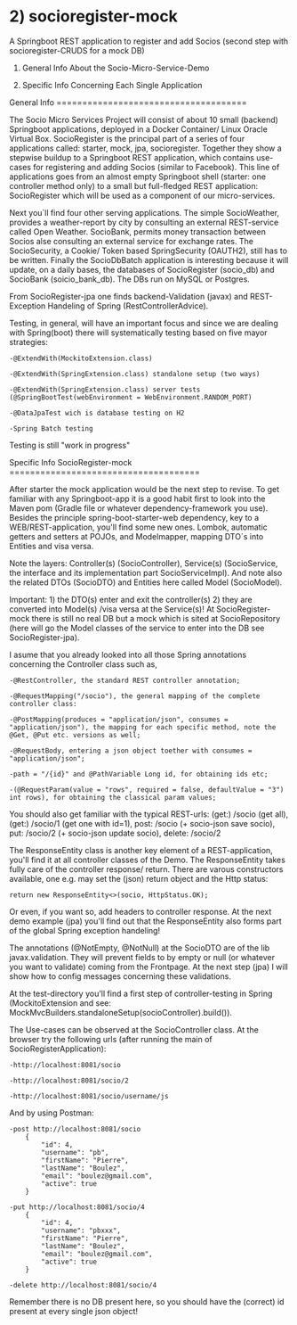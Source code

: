 # 2) socioregister-mock
A Springboot REST application to register and add Socios (second step with socioregister-CRUDS for a mock DB)

1) General Info About the Socio-Micro-Service-Demo

2) Specific Info Concerning Each Single Application



General Info =====================================

The Socio Micro Services Project will consist of about 10 small (backend) Springboot applications, deployed in a Docker Container/ Linux Oracle Virtual Box. SocioRegister is the principal part of a series of four applications called: starter, mock, jpa, socioregister. Together they show a stepwise buildup to a Springboot REST application, which contains use-cases for registering and adding Socios (similar to Facebook). This line of applications goes from an almost empty Springboot shell (starter: one controller method only) to a small but full-fledged REST application: SocioRegister which will be used as a component of our micro-services.

Next you`ll find four other serving applications. The simple SocioWeather, provides a weather-report by city by consulting an external REST-service called Open Weather. SocioBank, permits money transaction between Socios alse consulting an external service for exchange rates. The SocioSecurity, a Cookie/ Token based SpringSecurity (OAUTH2), still has to be written. Finally the SocioDbBatch application is interesting because it will update, on a daily bases, the databases of SocioRegister (socio_db) and SocioBank (soicio_bank_db). The DBs run on MySQL or Postgres.

From SocioRegister-jpa one finds backend-Validation (javax) and REST-Exception Handeling of Spring (RestControllerAdvice).

Testing, in general, will have an important focus and since we are dealing with Spring(boot) there will systematically testing based on five mayor strategies:

	-@ExtendWith(MockitoExtension.class)

	-@ExtendWith(SpringExtension.class) standalone setup (two ways)

	-@ExtendWith(SpringExtension.class) server tests (@SpringBootTest(webEnvironment = WebEnvironment.RANDOM_PORT)

	-@DataJpaTest wich is database testing on H2

	-Spring Batch testing

Testing is still "work in progress"



Specific Info SocioRegister-mock =====================================

After starter the mock application would be the next step to revise. To get familiar with any Springboot-app it is a good habit first to look into the Maven pom (Gradle file or whatever dependency-framework you use). Besides the principle spring-boot-starter-web dependency, key to a WEB/REST-application, you'll find some new ones. Lombok, automatic getters and setters at POJOs, and Modelmapper, mapping DTO´s into Entities and visa versa.

Note the layers: Controller(s) (SocioController), Service(s) (SocioService, the interface and its implementation part SocioServiceImpl). And note also the related DTOs (SocioDTO) and Entities here called Model (SocioModel). 

Important: 1) the DTO(s) enter and exit the controller(s) 2) they are converted into Model(s) /visa versa at the Service(s)! At SocioRegister-mock there is still no real DB but a mock which is sited at SocioRepository (here will go the Model classes of the service to enter into the DB see SocioRegister-jpa).

I asume that you already looked into all those Spring annotations concerning the Controller class such as, 

	-@RestController, the standard REST controller annotation;
	
	-@RequestMapping("/socio"), the general mapping of the complete controller class:
	
	-@PostMapping(produces = "application/json", consumes = "application/json"), the mapping for each specific method, note the @Get, @Put etc. versions as well;
	
	-@RequestBody, entering a json object toether with consumes = "application/json";
	
	-path = "/{id}" and @PathVariable Long id, for obtaining ids etc;
	
	-(@RequestParam(value = "rows", required = false, defaultValue = "3") int rows), for obtaining the classical param values;
	
You should also get familiar with the typical REST-urls: (get:) /socio (get all), (get:) /socio/1 (get one with id=1), post: /socio (+ socio-json save socio), put: /socio/2 (+ socio-json update socio), delete: /socio/2 

The ResponseEntity class is another key element of a REST-application, you'll find it at all controller classes of the Demo. The ResponseEntity takes fully care of the controller response/ return. There are varous constructors available, one e.g. may set the (json) return object and the Http status: 

    return new ResponseEntity<>(socio, HttpStatus.OK);
    
Or even, if you want so, add headers to controller response. At the next demo example (jpa) you'll find out that the ResponseEntity also forms part of the global Spring exception handeling!

The annotations (@NotEmpty, @NotNull) at the SocioDTO are of the lib javax.validation. They will prevent fields to by empty or null (or whatever you want to validate) coming from the Frontpage. At the next step (jpa) I will show how to config messages concerning these validations.

At the test-directory you'll find a first step of controller-testing in Spring (MockitoExtension and see: MockMvcBuilders.standaloneSetup(socioController).build()). 

The Use-cases can be observed at the SocioController class. At the browser try the following urls (after running the main of SocioRegisterApplication):

	-http://localhost:8081/socio

	-http://localhost:8081/socio/2

	-http://localhost:8081/socio/username/js

And by using Postman:

	-post http://localhost:8081/socio  
		{
			"id": 4,
			"username": "pb",
			"firstName": "Pierre",
			"lastName": "Boulez",
			"email": "boulez@gmail.com",
			"active": true 
		} 
  
	-put http://localhost:8081/socio/4
		{
			"id": 4,
			"username": "pbxxx",
			"firstName": "Pierre",
			"lastName": "Boulez",
			"email": "boulez@gmail.com",
			"active": true 
		} 
   
	-delete http://localhost:8081/socio/4

Remember there is no DB present here, so you should have the (correct) id present at every single json object!
